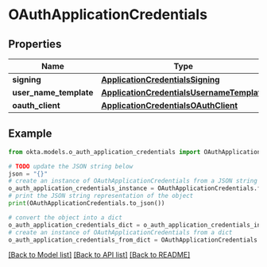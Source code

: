 # OAuthApplicationCredentials


## Properties

Name | Type | Description | Notes
------------ | ------------- | ------------- | -------------
**signing** | [**ApplicationCredentialsSigning**](ApplicationCredentialsSigning.md) |  | [optional] 
**user_name_template** | [**ApplicationCredentialsUsernameTemplate**](ApplicationCredentialsUsernameTemplate.md) |  | [optional] 
**oauth_client** | [**ApplicationCredentialsOAuthClient**](ApplicationCredentialsOAuthClient.md) |  | [optional] 

## Example

```python
from okta.models.o_auth_application_credentials import OAuthApplicationCredentials

# TODO update the JSON string below
json = "{}"
# create an instance of OAuthApplicationCredentials from a JSON string
o_auth_application_credentials_instance = OAuthApplicationCredentials.from_json(json)
# print the JSON string representation of the object
print(OAuthApplicationCredentials.to_json())

# convert the object into a dict
o_auth_application_credentials_dict = o_auth_application_credentials_instance.to_dict()
# create an instance of OAuthApplicationCredentials from a dict
o_auth_application_credentials_from_dict = OAuthApplicationCredentials.from_dict(o_auth_application_credentials_dict)
```
[[Back to Model list]](../README.md#documentation-for-models) [[Back to API list]](../README.md#documentation-for-api-endpoints) [[Back to README]](../README.md)


